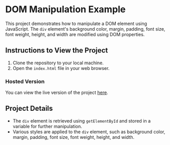 # DOM Manipulation Example

This project demonstrates how to manipulate a DOM element using JavaScript. The `div` element's background color, margin, padding, font size, font weight, height, and width are modified using DOM properties.

## Instructions to View the Project

1. Clone the repository to your local machine.
2. Open the `index.html` file in your web browser.

### Hosted Version

You can view the live version of the project [here]([#](https://aashishsva.github.io/DOM-PROJECT/)). 

## Project Details

- The `div` element is retrieved using `getElementById` and stored in a variable for further manipulation.
- Various styles are applied to the `div` element, such as background color, margin, padding, font size, font weight, height, and width.

